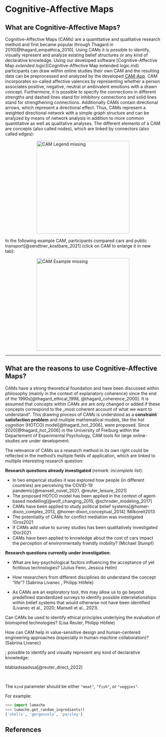 <style>
.centerImg{
    display: block;
    margin: 0 auto;
}
</style>


Cognitive-Affective Maps
=====

What are Cognitive-Affective Maps?
------------

Cognitive-Affective Maps (CAMs) are a quantitative and qualitative research method and first became popular through Thagard in 2010[@thagard_empathica_2010]. Using CAMs it is possible to identify, visually represent and analyze existing belief structures or any kind of declarative knowledge. Using our developed software [Cognitive-Affective Map *extended logic*](Cognitive-Affective Map extended logic.md) participants can draw within online studies their own CAM and the resulting data can be preprocessed and analyzed by the developed [CAM-App](CAM-App.md). CAM incorporates so-called affective valences by representing whether a person associates positive, negative, neutral or ambivalent emotions with a drawn concept. Furthermore, it is possible to specify the connections in different strengths and dashed lines stand for inhibitory connections and solid lines stand for strengthening connections. Additionally CAMs contain directional arrows, which represent a directional effect. Thus, CAMs represent a weighted directional network with a simple graph structure and can be analyzed by means of network analysis in addition to more common quantitative as well as qualitative analyses. The different elements of a CAM are concepts (also called nodes), which are linked by connectors (also called edges):

<img src="https://raw.githubusercontent.com/FennStatistics/CAMtools_documentation/master/docs/media/CAM_legend.JPG" alt="CAM Legend missing" style="height:300px;" class="centerImg">

In the following example CAM, participants compared cars and public transport[@sendtner_kostbare_2021] (click on CAM to enlarge it in new tab): 

<a href="https://raw.githubusercontent.com/FennStatistics/CAMtools_documentation/master/docs/media/CAM_example_sendtner2021.jpg" target="_blank">
  <img alt="CAM Example missing"  style="height:300px;" class="centerImg" src="https://raw.githubusercontent.com/FennStatistics/CAMtools_documentation/master/docs/media/CAM_example_sendtner2021.jpg" />
</a>




***
What are the reasons to use Cognitive-Affective Maps?
----------------

CAMs have a strong theoretical foundation and have been discussed within philosophy (mainly in the context of explanatory coherence) since the end of the 1990s[@thagard_ethical_1998, @thagard_coherence_2000]. It is assumed that concepts within CAMs are are only changed or added if these concepts correspond to the „most coherent account of what we want to understand“. This drawing process of CAMs is understood as a **constraint satisfaction problem** and multiple mathematical models, like the *hot cognition* (HOTCO) model[@thagard_hot_2006], were proposed. Since 2020[@thagard_hot_2006] in the University of Freiburg within the Departement of Experimental Psychology, CAM tools for large online-studies are under development.


The relevance of CAMs as a research method in its own right could be reflected in the method’s multiple fields of application, which are linked to multiple interesting research question: 

**Research questions already investigated** (*remark: incomplete list*):

* In two emperical studies it was explored how people (in different countries) are perceiving the COVID-19 pandemic[@mansell_novel_2021, @reuter_leisure_2021]
* The proposed HOTCO model has been applied in the context of agent-based modelling[@wolf_changing_2015, @schroder_modeling_2017]
* CAMs have been applied to study political belief systems[@homer-dixon_complex_2013, @homer-dixon_conceptual_2014] !Milkoreit2013 
* The potentiality of CAMs for conflict mediation was investigated !Gros2021
* If CAMs add value to survey studies has been qualitatively investigated !Dör2021
* CAMs have been applied to  knowledge about the cost of cars impact the perception of environmentally friendly mobility? (Michael Stumpf)






**Research questions currently under investigation:**

* What are key-psychological factors influencing the acceptance of yet fictitious technologies? (Julius Fenn, Jessica Helm)

* How researchers from different disciplines do understand the concept “life”? (Sabrina Livanec , Philipp Höfele)


* As CAMs are an exploratory tool, this may allow us to go beyond predefined standardized surveys to identify possible interrelationships within belief systems that would otherwise not have been identified (Livanec et al., 2020; Mansell et al., 2021). 


Can CAMs be used to identify ethical principles underlying the evaluation of bioinspired technologies? (Lisa Reuter, Philipp Höfele)

How can CAM help in value-sensitive design and human-centered engineering approaches (especially in human-machine collaboration)? (Sabrina Livanec)

; possible to identify and visually represent
any kind of declarative knowledge:



blabladsaadssa[@reuter_direct_2022]


<br>

The `kind` parameter should be either `"meat"`, `"fish"`, or `"veggies"`.

For example:

```python
>>> import lumache
>>> lumache.get_random_ingredients()
['shells', 'gorgonzola', 'parsley']
```

References
----------------